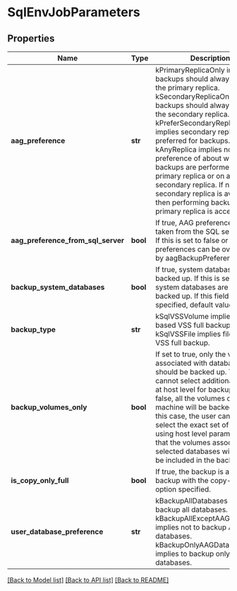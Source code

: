 # SqlEnvJobParameters

## Properties
Name | Type | Description | Notes
------------ | ------------- | ------------- | -------------
**aag_preference** | **str** | kPrimaryReplicaOnly implies backups should always occur on the primary replica. kSecondaryReplicaOnly implies backups should always occur on the secondary replica. kPreferSecondaryReplica implies secondary replica is preferred for backups. kAnyReplica implies no preference of about whether backups are performed on the primary replica or on a secondary replica. If no secondary replica is available, then performing backups on the primary replica is acceptable. | [optional] 
**aag_preference_from_sql_server** | **bool** | If true, AAG preferences are taken from the SQL server host. If this is set to false or not given, preferences can be overridden by aagBackupPreference. | [optional] 
**backup_system_databases** | **bool** | If true, system databases are backed up. If this is set to false, system databases are not backed up. If this field is not specified, default value is true. | [optional] 
**backup_type** | **str** | kSqlVSSVolume implies volume based VSS full backup. kSqlVSSFile implies file based VSS full backup. | [optional] 
**backup_volumes_only** | **bool** | If set to true, only the volumes associated with databases should be backed up. The user cannot select additional volumes at host level for backup.  If set to false, all the volumes on the host machine will be backed up. In this case, the user can further select the exact set of volumes using host level params.  Note that the volumes associated with selected databases will always be included in the backup. | [optional] 
**is_copy_only_full** | **bool** | If true, the backup is a full backup with the copy-only option specified. | [optional] 
**user_database_preference** | **str** | kBackupAllDatabases implies to backup all databases. kBackupAllExceptAAGDatabases implies not to backup AAG databases. kBackupOnlyAAGDatabases implies to backup only AAG databases. | [optional] 

[[Back to Model list]](../README.md#documentation-for-models) [[Back to API list]](../README.md#documentation-for-api-endpoints) [[Back to README]](../README.md)


